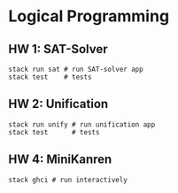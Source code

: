 # Logical Programming

## HW 1: SAT-Solver
    stack run sat # run SAT-solver app
    stack test    # tests

## HW 2: Unification
    stack run unify # run unification app
    stack test      # tests

## HW 4: MiniKanren
    stack ghci # run interactively

 
